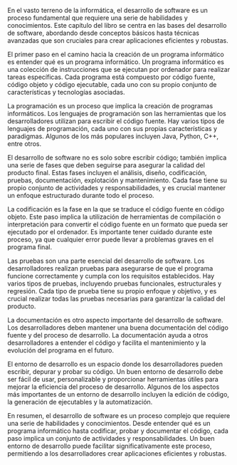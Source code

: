 En el vasto terreno de la informática, el desarrollo de software es un proceso fundamental que requiere una serie de habilidades y conocimientos. Este capítulo del libro se centra en las bases del desarrollo de software, abordando desde conceptos básicos hasta técnicas avanzadas que son cruciales para crear aplicaciones eficientes y robustas.

El primer paso en el camino hacia la creación de un programa informático es entender qué es un programa informático. Un programa informático es una colección de instrucciones que se ejecutan por ordenador para realizar tareas específicas. Cada programa está compuesto por código fuente, código objeto y código ejecutable, cada uno con su propio conjunto de características y tecnologías asociadas.

La programación es un proceso que implica la creación de programas informáticos. Los lenguajes de programación son las herramientas que los desarrolladores utilizan para escribir el código fuente. Hay varios tipos de lenguajes de programación, cada uno con sus propias características y paradigmas. Algunos de los más populares incluyen Java, Python, C++, entre otros.

El desarrollo de software no es solo sobre escribir código; también implica una serie de fases que deben seguirse para asegurar la calidad del producto final. Estas fases incluyen el análisis, diseño, codificación, pruebas, documentación, explotación y mantenimiento. Cada fase tiene su propio conjunto de actividades y responsabilidades, y es crucial mantener un enfoque estructurado durante todo el proceso.

La codificación es la fase en la que se traduce el código fuente en código objeto. Este paso implica la utilización de herramientas de compilación o interpretación para convertir el código fuente en un formato que pueda ser ejecutado por el ordenador. Es importante tener cuidado durante este proceso, ya que cualquier error puede llevar a problemas graves en el programa final.

Las pruebas son una parte esencial del desarrollo de software. Los desarrolladores realizan pruebas para asegurarse de que el programa funcione correctamente y cumpla con los requisitos establecidos. Hay varios tipos de pruebas, incluyendo pruebas funcionales, estructurales y regresión. Cada tipo de prueba tiene su propio enfoque y objetivo, y es crucial realizar todas las pruebas necesarias para garantizar la calidad del producto.

La documentación es otro aspecto importante del desarrollo de software. Los desarrolladores deben mantener una buena documentación del código fuente y del proceso de desarrollo. La documentación ayuda a otros desarrolladores a entender el código y facilita el mantenimiento y la evolución del programa en el futuro.

El entorno de desarrollo es un espacio donde los desarrolladores pueden escribir, depurar y probar su código. Un buen entorno de desarrollo debe ser fácil de usar, personalizable y proporcionar herramientas útiles para mejorar la eficiencia del proceso de desarrollo. Algunos de los aspectos más importantes de un entorno de desarrollo incluyen la edición de código, la generación de ejecutables y la automatización.

En resumen, el desarrollo de software es un proceso complejo que requiere una serie de habilidades y conocimientos. Desde entender qué es un programa informático hasta codificar, probar y documentar el código, cada paso implica un conjunto de actividades y responsabilidades. Un buen entorno de desarrollo puede facilitar significativamente este proceso, permitiendo a los desarrolladores crear aplicaciones eficientes y robustas.
